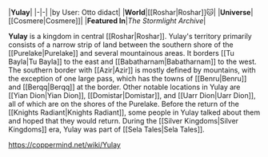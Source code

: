 |**Yulay**|
|-|-|
|by User: Otto didact|
|**World**|[[Roshar\|Roshar]]🐱︎|
|**Universe**|[[Cosmere\|Cosmere]]|
|**Featured In**|*The Stormlight Archive*|

**Yulay** is a kingdom in central [[Roshar\|Roshar]].
Yulay's territory primarily consists of a narrow strip of land between the southern shore of the [[Purelake\|Purelake]] and several mountainous areas. It borders [[Tu Bayla\|Tu Bayla]] to the east and [[Babatharnam\|Babatharnam]] to the west. The southern border with [[Azir\|Azir]] is mostly defined by mountains, with the exception of one large pass, which has the towns of [[Benru\|Benru]] and [[Berqq\|Berqq]] at the border.
Other notable locations in Yulay are [[Yian Dion\|Yian Dion]], [[Domistar\|Domistar]], and [[Uarr Dion\|Uarr Dion]], all of which are on the shores of the Purelake.
Before the return of the [[Knights Radiant\|Knights Radiant]], some people in Yulay talked about them and hoped that they would return.
During the [[Silver Kingdoms\|Silver Kingdoms]] era, Yulay was part of [[Sela Tales\|Sela Tales]].



https://coppermind.net/wiki/Yulay